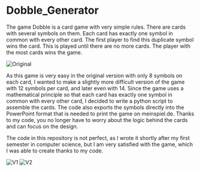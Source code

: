 # Dobble_Generator
The game Dobble is a card game with very simple rules. There are cards with several symbols on them. Each card has exactly one symbol in common with every other card. The first player to find this duplicate symbol wins the card. This is played until there are no more cards. The player with the most cards wins the game.

![Original](https://user-images.githubusercontent.com/95419378/224535186-27ba4a4a-d68e-46dd-b755-8d72c79ef743.jpg)

As this game is very easy in the original version with only 8 symbols on each card, I wanted to make a slightly more difficult version of the game with 12 symbols per card, and later even with 14. Since the game uses a mathematical principle so that each card has exactly one symbol in common with every other card, I decided to write a python script to assemble the cards. The code also exports the symbols directly into the PowerPoint format that is needed to print the game on meinspiel.de. Thanks to my code, you no longer have to worry about the logic behind the cards and can focus on the design.

The code in this repository is not perfect, as I wrote it shortly after my first semester in computer science, but I am very satisfied with the game, which I was able to create thanks to my code.

![V1](https://user-images.githubusercontent.com/95419378/224535202-d0a122b4-125a-4cfd-a01b-9d90d88be622.jpg)
![V2](https://user-images.githubusercontent.com/95419378/224535213-0a470da3-8801-4703-8616-3e4166f5c05c.jpg)
